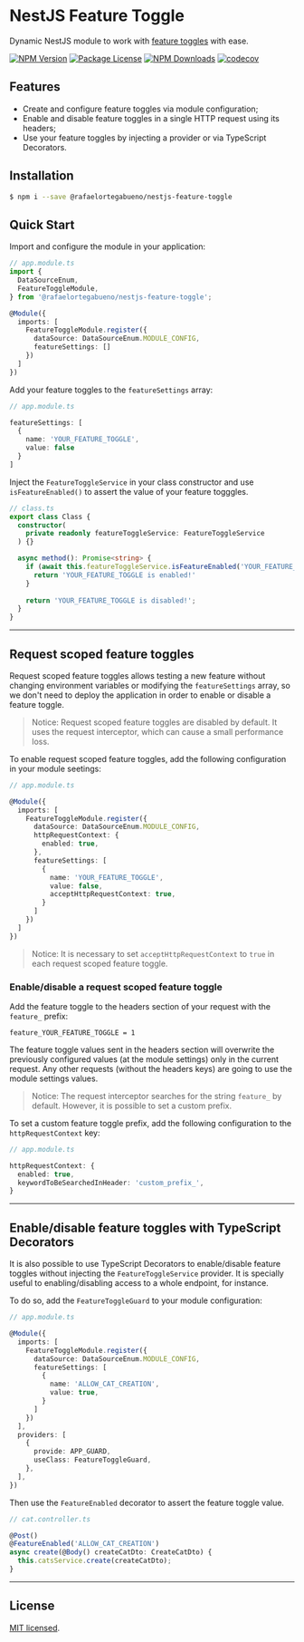 # NestJS Feature Toggle

Dynamic NestJS module to work with [feature toggles](https://martinfowler.com/articles/feature-toggles.html) with ease.

<a href="https://www.npmjs.com/package/@rafaelortegabueno/nestjs-feature-toggle" target="_blank"><img src="https://img.shields.io/npm/v/@rafaelortegabueno/nestjs-feature-toggle.svg" alt="NPM Version" /></a>
<a href="https://www.npmjs.com/package/@rafaelortegabueno/nestjs-feature-toggle" target="_blank"><img src="https://img.shields.io/npm/l/@rafaelortegabueno/nestjs-feature-toggle.svg" alt="Package License" /></a>
<a href="https://www.npmjs.com/package/@rafaelortegabueno/nestjs-feature-toggle" target="_blank"><img src="https://img.shields.io/npm/dm/@rafaelortegabueno/nestjs-feature-toggle.svg" alt="NPM Downloads" /></a> [![codecov](https://codecov.io/gh/rorteg/nestjs-feature-toggle/branch/master/graph/badge.svg?token=yZ3N9q9p5L)](https://codecov.io/gh/rorteg/nestjs-feature-toggle)

## Features

- Create and configure feature toggles via module configuration;
- Enable and disable feature toggles in a single HTTP request using its headers;
- Use your feature toggles by injecting a provider or via TypeScript Decorators.

## Installation

```bash
$ npm i --save @rafaelortegabueno/nestjs-feature-toggle
```

## Quick Start

Import and configure the module in your application:

```typescript
// app.module.ts
import {
  DataSourceEnum,
  FeatureToggleModule,
} from '@rafaelortegabueno/nestjs-feature-toggle';

@Module({
  imports: [
    FeatureToggleModule.register({
      dataSource: DataSourceEnum.MODULE_CONFIG,
      featureSettings: []
    })
  ]
})
```

Add your feature toggles to the `featureSettings` array:

```typescript
// app.module.ts

featureSettings: [
  {
    name: 'YOUR_FEATURE_TOGGLE',
    value: false
  }
]
```

Inject the `FeatureToggleService` in your class constructor and use `isFeatureEnabled()` 
to assert the value of your feature togggles.

```typescript
// class.ts
export class Class {
  constructor(
    private readonly featureToggleService: FeatureToggleService
  ) {}

  async method(): Promise<string> {
    if (await this.featureToggleService.isFeatureEnabled('YOUR_FEATURE_TOGGLE')) {
      return 'YOUR_FEATURE_TOGGLE is enabled!'
    }
    
    return 'YOUR_FEATURE_TOGGLE is disabled!';
  }
}
```
---
## Request scoped feature toggles

Request scoped feature toggles allows testing a new feature without changing environment variables or 
modifying the `featureSettings` array, so we don't need to deploy the application in order to enable or disable a feature toggle.

>Notice: Request scoped feature toggles are disabled by default. It uses the request interceptor, which can cause a small performance loss.

To enable request scoped feature toggles, add the following configuration in your module seetings:

```typescript
// app.module.ts

@Module({
  imports: [
    FeatureToggleModule.register({
      dataSource: DataSourceEnum.MODULE_CONFIG,
      httpRequestContext: {
        enabled: true,
      },
      featureSettings: [
        {
          name: 'YOUR_FEATURE_TOGGLE',
          value: false,
          acceptHttpRequestContext: true,
        }
      ]
    })
  ]
})
```
> Notice: It is necessary to set `acceptHttpRequestContext` to `true` in each request scoped feature toggle.

### Enable/disable a request scoped feature toggle 
Add the feature toggle to the headers section of your request with the `feature_` prefix:
```text
feature_YOUR_FEATURE_TOGGLE = 1
```

The feature toggle values sent in the headers section will overwrite the previously configured values (at the module settings) only in the
current request. Any other requests (without the headers keys) are going to use the module settings values.

> Notice: The request interceptor searches for the string `feature_` by default. However, it is possible to set a custom
> prefix.

To set a custom feature toggle prefix, add the following configuration to the `httpRequestContext` key:

```typescript
// app.module.ts

httpRequestContext: {
  enabled: true,
  keywordToBeSearchedInHeader: 'custom_prefix_',
}
```
---

## Enable/disable feature toggles with TypeScript Decorators

It is also possible to use TypeScript Decorators to enable/disable feature toggles without 
injecting the `FeatureToggleService` provider. It is specially useful to enabling/disabling access to a whole endpoint, for instance.

To do so, add the `FeatureToggleGuard` to your module configuration:
```typescript
// app.module.ts

@Module({
  imports: [
    FeatureToggleModule.register({
      dataSource: DataSourceEnum.MODULE_CONFIG,
      featureSettings: [
        {
          name: 'ALLOW_CAT_CREATION',
          value: true,
        }
      ]
    })
  ],
  providers: [
    {
      provide: APP_GUARD,
      useClass: FeatureToggleGuard,
    },
  ],
})
```
Then use the `FeatureEnabled` decorator to assert the feature toggle value.

```typescript
// cat.controller.ts

@Post()
@FeatureEnabled('ALLOW_CAT_CREATION')
async create(@Body() createCatDto: CreateCatDto) {
  this.catsService.create(createCatDto);
}
```
---
## License

[MIT licensed](LICENSE).
